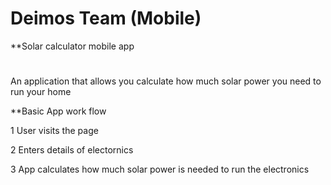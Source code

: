 # Deimos Team (Mobile)
**Solar calculator mobile app
#
An application that allows you calculate how much solar power you need to run your home

**Basic App work flow

1 User visits the page

2 Enters details of electornics

3 App calculates how much solar power is needed to run the electronics
